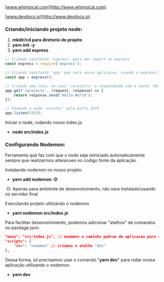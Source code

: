 [www.whimsical.com](http://www.whimsical.com)

[www.devdocs.io](http://www.devdocs.io)

### Criando/iniciando projeto node:

1. **mkdir/cd para diretorio do projeto**
2. **yarn init -y**
3. **yarn add express**

```jsx
// Criando constante 'express' para dar import no express
const express = require('express');

// Criando constante 'app' que sera nossa aplicacao, usando o express()
const app = express();

// Criando uma rota, no caso '/projects' e respondendo com o texto 'Hello World'
app.get('/projects', (request, response) => {
    return response.send('Hello World');
});

// Fazendo o node 'escutar' pela porta 3333
app.listen(3333);
```

Iniciar o node, rodando nosso index.js:

- **node src/index.js**

### Configurando Nodemon:

Ferramenta que faz com que o node seja reiniciado automaticamente sempre que realizarmos alteracoes no codigo fonte da aplicação.

Instalando nodemon no nosso projeto:

- **yarn add nodemon -D**

-D: Apenas para ambiente de desenvolvimento, não sera instalado/usando no servidor final

Executando projeto utilizando o nodemon

- **yarn nodemon src/index.js**

Para facilitar desenvolvimento, podemos adicionar "atalhos" de comandos no package.json:

```json
"main": "src/index.js", // mudamos o caminho padrao da aplicacao para src/index.js
"scripts": {
    "dev": "nodemon" // criamos o atalho "dev"
},
```

Dessa forma, só precisamos usar o comando "**yarn dev**" para rodar nossa aplicação utilizando o nodemon.

- **yarn dev**
